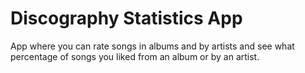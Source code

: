 # Discography Statistics App

App where you can rate songs in albums and by artists and see what percentage of songs you liked from an album or by an artist.
